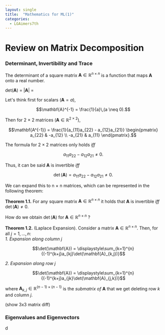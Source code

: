 ```yaml
---
layout: single
title:  "Mathematics for ML(1)"
categories:
  - LGAimers7th
---
```


# Review on Matrix Decomposition

### Determinant, Invertibility and Trace
The determinant of a square matrix $\mathbf{A} \in \mathbb{R}^{n \times n}$ is a function that maps $\mathbf{A}$ onto a real number.

det($\mathbf{A}$) = $\left\lvert \mathbf{A} \right\rvert$ = 

Let's think first for scalars ($\mathbf{A} = a$), 

$$\mathbf{A}^{-1} = \frac{1}{a}\,(a \neq 0).$$

Then for 2 $\times$ 2 matrices ($\mathbf{A} \in \mathbb{R}^{2 \times 2}$), 

$$\mathbf{A^{-1}} = \frac{1}{a_{11}a_{22} - a_{12}a_{21}} 
\begin{pmatrix} 
a_{22} & -a_{12} \\ 
-a_{21} & a_{11} 
\end{pmatrix}.$$

The formula for 2 $\times$ 2 matrices only holds *iff* 

$$a_{11}a_{22} - a_{12}a_{21} \neq 0.$$

Thus, it can be said $\mathbf{A}$ is invertible *iff* 

$$\det(\mathbf{A}) = a_{11}a_{22} - a_{12}a_{21} \neq 0.$$

We can expand this to n $\times$ n matrices, which can be represented in the following theorem:

**Theorem 1.1.** For any square matrix $\mathbf{A} \in \mathbb{R}^{n \times n}$ it holds that $\mathbf{A}$ is invertible *iff* $\det(\mathbf{A}) \neq 0.$

How do we obtain $\det(\mathbf{A})$ for $\mathbf{A} \in \mathbb{R}^{n \times n}$ ?

**Theorem 1.2.** (Laplace Expansion). Consider a matrix $\mathbf{A} \in \mathbb{R}^{n \times n}$. Then, for all $j = 1,\dots,n$:  
*1. Expansion along column* $j$

$$\det(\mathbf{A}) = \displaystyle\sum_{k=1}^{n}{(-1)^{k+j}a_{kj}\det(\mathbf{A}_{k,j})}$$

*2. Expansion along row* $j$

$$\det(\mathbf{A}) = \displaystyle\sum_{k=1}^{n}{(-1)^{k+j}a_{jk}\det(\mathbf{A}_{j,k})}$$

where $\mathbf{A}_{k,j} \in \mathbb{R}^{(n-1) \times (n-1)}$ is the *submatrix of* $\mathbf{A}$ that we get deleting row $k$ and column $j$.

(show 3x3 matrix diff)




### Eigenvalues and Eigenvectors

d

